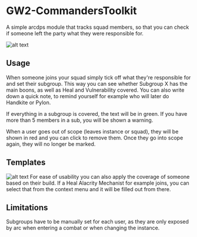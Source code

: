 # GW2-CommandersToolkit
A simple arcdps module that tracks squad members, so that you can check if someone left the party what they were responsible for.

![alt text](https://i.imgur.com/dqEmEae.png)

## Usage
When someone joins your squad simply tick off what they're responsible for and set their subgroup.
This way you can see whether Subgroup X has the main boons, as well as Heal and Vulnerability covered.
You can also write down a quick note, to remind yourself for example who will later do Handkite or Pylon.

If everything in a subgroup is covered, the text will be in green. If you have more than 5 members in a sub, you will be shown a warning.

When a user goes out of scope (leaves instance or squad), they will be shown in red and you can click to remove them. Once they go into scope again, they will no longer be marked.

## Templates
![alt text](https://i.imgur.com/HFnTWg5.png)
For ease of usability you can also apply the coverage of someone based on their build. If a Heal Alacrity Mechanist for example joins, you can select that from the context menu and it will be filled out from there.

## Limitations
Subgroups have to be manually set for each user, as they are only exposed by arc when entering a combat or when changing the instance.
